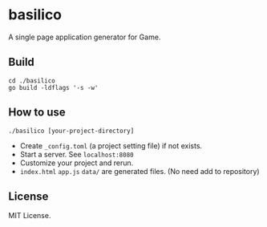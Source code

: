 # basilico

A single page application generator for Game.

## Build

```
cd ./basilico
go build -ldflags '-s -w'
```

## How to use

```
./basilico [your-project-directory]
```

- Create `_config.toml` (a project setting file) if not exists.
- Start a server. See `localhost:8080`
- Customize your project and rerun.
- `index.html` `app.js` `data/` are generated files. (No need add to repository)

## License

MIT License.
